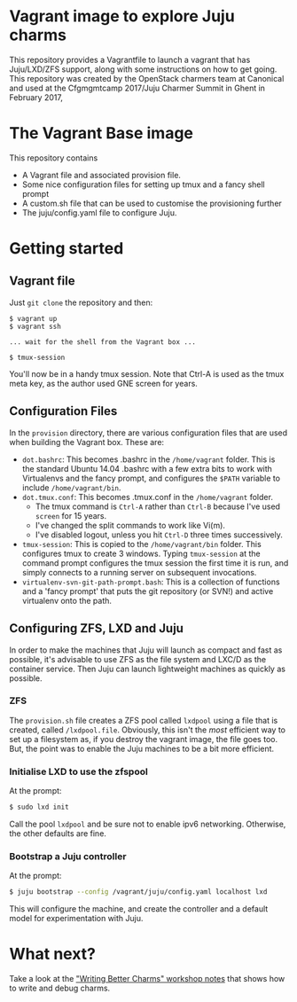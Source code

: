 # Vagrant image to explore Juju charms

This repository provides a Vagrantfile to launch a vagrant that has
Juju/LXD/ZFS support, along with some instructions on how to get going.  This
repository was created by the  OpenStack charmers team at Canonical and used at
the Cfgmgmtcamp 2017/Juju Charmer Summit in Ghent in February 2017,


# The Vagrant Base image

This repository contains

* A Vagrant file and associated provision file.
* Some nice configuration files for setting up tmux and a fancy shell prompt
* A custom.sh file that can be used to customise the provisioning further
* The juju/config.yaml file to configure Juju.

# Getting started

## Vagrant file

Just `git clone` the repository and then:

```shell
$ vagrant up
$ vagrant ssh

... wait for the shell from the Vagrant box ...

$ tmux-session
```

You'll now be in a handy tmux session.  Note that Ctrl-A is used as the tmux
meta key, as the author used GNE screen for years.

## Configuration Files

In the `provision` directory, there are various configuration files that are
used when building the Vagrant box.  These are:

* `dot.bashrc`: This becomes .bashrc in the `/home/vagrant` folder.  This is
  the standard Ubuntu 14.04 .bashrc with a few extra bits to work with
  Virtualenvs and the fancy prompt, and configures the `$PATH` variable to
  include `/home/vagrant/bin`.
* `dot.tmux.conf`: This becomes .tmux.conf in the `/home/vagrant` folder.
  * The tmux command is `Ctrl-A` rather than `Ctrl-B` because I've used `screen` for 15 years.
  * I've changed the split commands to work like Vi(m).
  * I've disabled logout, unless you hit `Ctrl-D` three times successively.
* `tmux-session`: This is copied to the `/home/vagrant/bin` folder. This
  configures tmux to create 3 windows.  Typing `tmux-session` at the command
  prompt configures the tmux session the first time it is run, and simply
  connects to a running server on subsequent invocations.
* `virtualenv-svn-git-path-prompt.bash`: This is a collection of functions and
  a 'fancy prompt' that puts the git repository (or SVN!) and active virtualenv
  onto the path.

## Configuring ZFS, LXD and Juju

In order to make the machines that Juju will launch as compact and fast as
possible, it's advisable to use ZFS as the file system and LXC/D as the
container service.  Then Juju can launch lightweight machines as quickly as
possible.

### ZFS

The `provision.sh` file creates a ZFS pool called `lxdpool` using a file that
is created, called `/lxdpool.file`.  Obviously, this isn't the *most* efficient
way to set up a filesystem as, if you destroy the vagrant image, the file goes
too.  But, the point was to enable the Juju machines to be a bit more
efficient.

### Initialise LXD to use the zfspool

At the prompt:

```bash
$ sudo lxd init
```

Call the pool `lxdpool` and be sure not to enable ipv6 networking.  Otherwise,
the other defaults are fine.

### Bootstrap a Juju controller

At the prompt:

```bash
$ juju bootstrap --config /vagrant/juju/config.yaml localhost lxd
```

This will configure the machine, and create the controller and a default model
for experimentation with Juju.

# What next?

Take a look at the ["Writing Better Charms" workshop notes](https://goo.gl/zFeooJ) that shows how
to write and debug charms.
